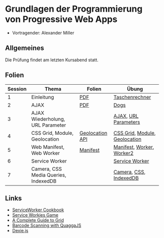 # Grundlagen der Programmierung von Progressive Web Apps

- Vortragender: Alexander Miller

## Allgemeines

Die Prüfung findet am letzten Kursabend statt.

## Folien

Session | Thema | Folien | Übung
--- | --- | --- | ---
1 | Einleitung | [PDF](slides/intro.pdf) | [Taschenrechner](src/intro)
2 | AJAX | [PDF](slides/ajax.pdf) | [Dogs](src/ajax)
3 | AJAX Wiederholung, URL Parameter |  | [AJAX](src/ajax2), [URL Parameters](src/calender)
4 | CSS Grid, Module, Geolocation | [Geolocation API](slides/geolocation.pdf) | [CSS Grid](src/calender/month/style.css), [Module](src/imports), [Geolocation](src/geolocation)
5 | Web Manifest, Web Worker | [Manifest](slides/manifest.pdf) | [Manifest](src/manifest), [Worker](src/web-worker), [Worker2](src/web-worker2)
6 | Service Worker | | [Service Worker](src/service-worker-full)
7 | Camera, CSS Media Queries, IndexedDB | | [Camera](src/camera), [CSS](src/css-example), [IndexedDB](src/indexed-db)

## Links

- [ServiceWorker Cookbook](https://serviceworke.rs/)
- [Service Workies Game](https://serviceworkies.com/)
- [A Complete Guide to Grid](https://css-tricks.com/snippets/css/complete-guide-grid/)
- [Barcode Scanning with QuaggaJS](https://github.com/serratus/quaggaJS)
- [Dexie.js](https://dexie.org/)
